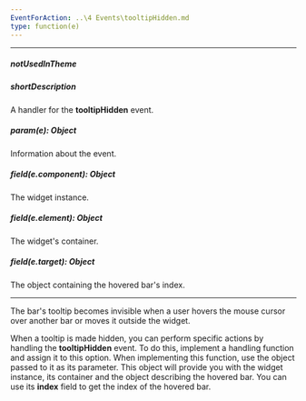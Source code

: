 ```yaml
---
EventForAction: ..\4 Events\tooltipHidden.md
type: function(e)
---
```

---
##### notUsedInTheme

##### shortDescription
A handler for the **tooltipHidden** event.

##### param(e): Object
Information about the event.

##### field(e.component): Object
The widget instance.

##### field(e.element): Object
The widget's container.

##### field(e.target): Object
The object containing the hovered bar's index.

---
The bar's tooltip becomes invisible when a user hovers the mouse cursor over another bar or moves it outside the widget.

When a tooltip is made hidden, you can perform specific actions by handling the **tooltipHidden** event. To do this, implement a handling function and assign it to this option. When implementing this function, use the object passed to it as its parameter. This object will provide you with the widget instance, its container and the object describing the hovered bar. You can use its **index** field to get the index of the hovered bar.